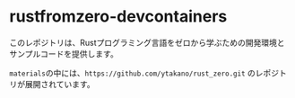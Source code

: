 # rustfromzero-devcontainers
このレポジトリは、Rustプログラミング言語をゼロから学ぶための開発環境とサンプルコードを提供します。

`materials`の中には、`https://github.com/ytakano/rust_zero.git` のレポジトリが展開されています。

